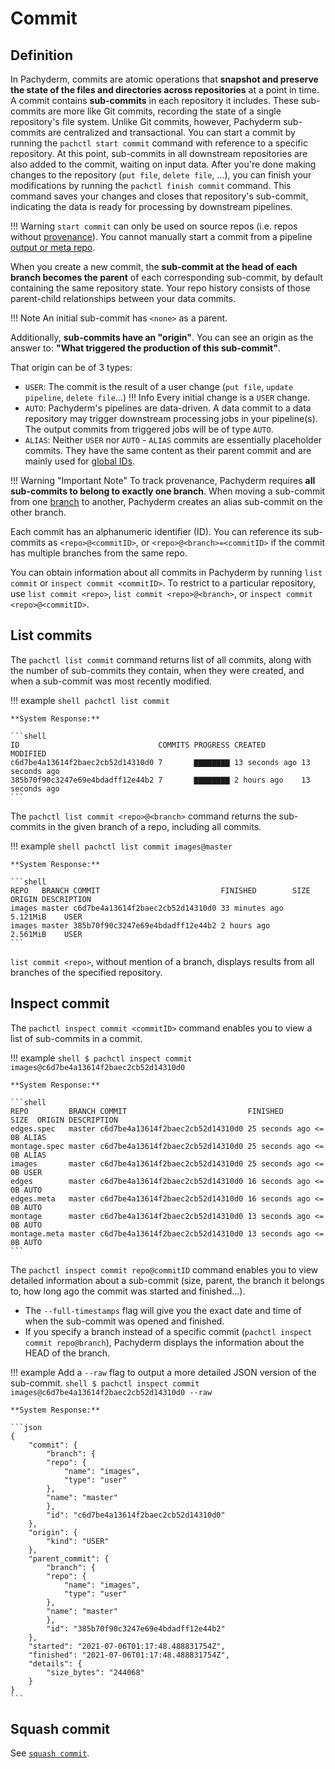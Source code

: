 # Commit

## Definition

In Pachyderm, commits are atomic operations that **snapshot and preserve the state of
the files and directories across repositories** at a point in time. A commit contains
**sub-commits** in each repository it includes. These sub-commits are more like Git commits,
recording the state of a single repository's file system.
Unlike Git commits, however, Pachyderm sub-commits are centralized and transactional.
You can start a commit by running the `pachctl start commit` command with reference
to a specific repository. At this point, sub-commits in all downstream repositories
are also added to the commit, waiting on input data.
After you're done making changes to the repository (`put file`, `delete file`, ...),
you can finish your modifications by running the `pachctl finish commit` command.
This command saves your changes and closes that repository's sub-commit,
indicating the data is ready for processing by downstream pipelines.

!!! Warning
    `start commit` can only be used on source repos (i.e. repos without [provenance](./provenance.md)).
    You cannot manually start a commit from a pipeline [output or meta repo](./repo.md).


When you create a new commit, the **sub-commit at the head of each branch becomes the parent** of
each corresponding sub-commit, by default containing the same repository state.
Your repo history consists of those parent-child relationships between your data commits.

!!! Note
    An initial sub-commit has `<none>` as a parent.

Additionally, **sub-commits have an "origin"**.
You can see an origin as the answer to: **"What triggered the production of this sub-commit"**.

That origin can be of 3 types:

- `USER`: The commit is the result of a user change (`put file`, `update pipeline`, `delete file`...)
!!! Info
    Every initial change is a `USER` change.
- `AUTO`: Pachyderm's pipelines are data-driven. A data commit to a data repository may
    trigger downstream processing jobs in your pipeline(s). The output commits from
    triggered jobs will be of type `AUTO`.
- `ALIAS`: Neither `USER` nor `AUTO` - `ALIAS` commits are essentially placeholder commits.
    They have the same content as their parent commit and are mainly used for [global IDs]().


!!! Warning "Important Note"
    To track provenance, Pachyderm requires **all sub-commits to belong to exactly one branch**.
    When moving a sub-commit from one [branch](./branch.md) to another, Pachyderm creates an alias
    sub-commit on the other branch.


Each commit has an alphanumeric identifier (ID). You can reference its sub-commits
as `<repo>@<commitID>`, or `<repo>@<branch>=<commitID>` if the commit has multiple branches
from the same repo.

You can obtain information about all commits in Pachyderm
by running `list commit` or `inspect commit <commitID>`.
To restrict to a particular repository, use `list commit <repo>`,
`list commit <repo>@<branch>`, or `inspect commit <repo>@<commitID>`.

## List commits
The `pachctl list commit` command returns list of all commits, along with the number of
sub-commits they contain, when they were created, and when a sub-commit was most recently modified.

!!! example
    ```shell
    pachctl list commit
    ```

    **System Response:**

    ```shell
    ID                               COMMITS PROGRESS CREATED        MODIFIED
    c6d7be4a13614f2baec2cb52d14310d0 7       ▇▇▇▇▇▇▇▇ 13 seconds ago 13 seconds ago
    385b70f90c3247e69e4bdadff12e44b2 7       ▇▇▇▇▇▇▇▇ 2 hours ago    13 seconds ago
    ```

The `pachctl list commit <repo>@<branch>` command returns the sub-commits in the given
branch of a repo, including all commits.

!!! example
    ```shell
    pachctl list commit images@master
    ```

    **System Response:**

    ```shell
    REPO   BRANCH COMMIT                           FINISHED        SIZE       ORIGIN DESCRIPTION
    images master c6d7be4a13614f2baec2cb52d14310d0 33 minutes ago  5.121MiB    USER
    images master 385b70f90c3247e69e4bdadff12e44b2 2 hours ago     2.561MiB    USER
    ```

`list commit <repo>`, without mention of a branch, displays results from all branches of the specified repository.

## Inspect commit
The `pachctl inspect commit <commitID>` command enables you to view a list of sub-commits in a commit.

!!! example
    ```shell
    $ pachctl inspect commit images@c6d7be4a13614f2baec2cb52d14310d0
    ```

    **System Response:**

    ```shell
    REPO         BRANCH COMMIT                           FINISHED       SIZE  ORIGIN DESCRIPTION
    edges.spec   master c6d7be4a13614f2baec2cb52d14310d0 25 seconds ago <= 0B ALIAS
    montage.spec master c6d7be4a13614f2baec2cb52d14310d0 25 seconds ago <= 0B ALIAS
    images       master c6d7be4a13614f2baec2cb52d14310d0 25 seconds ago <= 0B USER
    edges        master c6d7be4a13614f2baec2cb52d14310d0 16 seconds ago <= 0B AUTO
    edges.meta   master c6d7be4a13614f2baec2cb52d14310d0 16 seconds ago <= 0B AUTO
    montage      master c6d7be4a13614f2baec2cb52d14310d0 13 seconds ago <= 0B AUTO
    montage.meta master c6d7be4a13614f2baec2cb52d14310d0 13 seconds ago <= 0B AUTO
    ```

The `pachctl inspect commit repo@commitID` command enables you to view detailed
information about a sub-commit (size, parent, the branch it belongs to,
how long ago the commit was started and finished...).

- The `--full-timestamps` flag will give you the exact date and time
of when the sub-commit was opened and finished.
- If you specify a branch instead of a specific commit (`pachctl inspect commit repo@branch`),
Pachyderm displays the information about the HEAD of the branch.

!!! example
    Add a `--raw` flag to output a more detailed JSON version of the sub-commit.
    ```shell
    $ pachctl inspect commit images@c6d7be4a13614f2baec2cb52d14310d0 --raw
    ```

    **System Response:**

    ```json
    {
        "commit": {
            "branch": {
            "repo": {
                "name": "images",
                "type": "user"
            },
            "name": "master"
            },
            "id": "c6d7be4a13614f2baec2cb52d14310d0"
        },
        "origin": {
            "kind": "USER"
        },
        "parent_commit": {
            "branch": {
            "repo": {
                "name": "images",
                "type": "user"
            },
            "name": "master"
            },
            "id": "385b70f90c3247e69e4bdadff12e44b2"
        },
        "started": "2021-07-06T01:17:48.488831754Z",
        "finished": "2021-07-06T01:17:48.488831754Z",
        "details": {
            "size_bytes": "244068"
        }
    }
    ```

## Squash commit

See [`squash commit`]().



